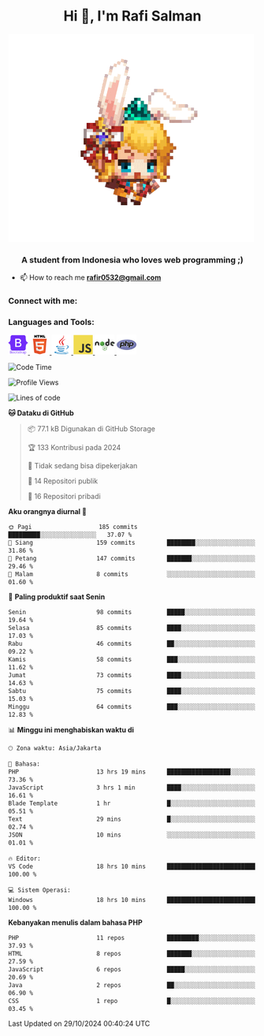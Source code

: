 <h1 align="center">Hi 👋, I'm Rafi Salman</h1>
<img src="img/lp.gif" /> 
<h3 align="center">A student from Indonesia who loves web programming ;)</h3>

- 📫 How to reach me **rafir0532@gmail.com**

<h3 align="left">Connect with me:</h3>
<p align="left">
</p>

<h3 align="left">Languages and Tools:</h3>
<p align="left"> <a href="https://getbootstrap.com" target="_blank" rel="noreferrer"> <img src="https://raw.githubusercontent.com/devicons/devicon/master/icons/bootstrap/bootstrap-plain-wordmark.svg" alt="bootstrap" width="40" height="40"/> </a> <a href="https://www.w3.org/html/" target="_blank" rel="noreferrer"> <img src="https://raw.githubusercontent.com/devicons/devicon/master/icons/html5/html5-original-wordmark.svg" alt="html5" width="40" height="40"/> </a> <a href="https://www.java.com" target="_blank" rel="noreferrer"> <img src="https://raw.githubusercontent.com/devicons/devicon/master/icons/java/java-original.svg" alt="java" width="40" height="40"/> </a> <a href="https://developer.mozilla.org/en-US/docs/Web/JavaScript" target="_blank" rel="noreferrer"> <img src="https://raw.githubusercontent.com/devicons/devicon/master/icons/javascript/javascript-original.svg" alt="javascript" width="40" height="40"/> </a> <a href="https://nodejs.org" target="_blank" rel="noreferrer"> <img src="https://raw.githubusercontent.com/devicons/devicon/master/icons/nodejs/nodejs-original-wordmark.svg" alt="nodejs" width="40" height="40"/> </a> <a href="https://www.php.net" target="_blank" rel="noreferrer"> <img src="https://raw.githubusercontent.com/devicons/devicon/master/icons/php/php-original.svg" alt="php" width="40" height="40"/> </a> </p>

<!--START_SECTION:waka-->
![Code Time](http://img.shields.io/badge/Code%20Time-201%20hrs%2022%20mins-blue)

![Profile Views](http://img.shields.io/badge/Profil%20dilihat-0-blue)

![Lines of code](https://img.shields.io/badge/Sejak%20Hello%20World%20aku%20telah%20menulis-946.9%20thousand%20baris%20kode-blue)

**🐱 Dataku di GitHub** 

> 📦 77.1 kB Digunakan di GitHub Storage 
 > 
> 🏆 133 Kontribusi pada 2024
 > 
> 🚫 Tidak sedang bisa dipekerjakan
 > 
> 📜 14 Repositori publik 
 > 
> 🔑 16 Repositori pribadi 
 > 
**Aku orangnya diurnal 🐤** 

```text
🌞 Pagi                   185 commits         █████████░░░░░░░░░░░░░░░░   37.07 % 
🌆 Siang                  159 commits         ████████░░░░░░░░░░░░░░░░░   31.86 % 
🌃 Petang                 147 commits         ███████░░░░░░░░░░░░░░░░░░   29.46 % 
🌙 Malam                  8 commits           ░░░░░░░░░░░░░░░░░░░░░░░░░   01.60 % 
```
📅 **Paling produktif saat Senin** 

```text
Senin                    98 commits          █████░░░░░░░░░░░░░░░░░░░░   19.64 % 
Selasa                   85 commits          ████░░░░░░░░░░░░░░░░░░░░░   17.03 % 
Rabu                     46 commits          ██░░░░░░░░░░░░░░░░░░░░░░░   09.22 % 
Kamis                    58 commits          ███░░░░░░░░░░░░░░░░░░░░░░   11.62 % 
Jumat                    73 commits          ████░░░░░░░░░░░░░░░░░░░░░   14.63 % 
Sabtu                    75 commits          ████░░░░░░░░░░░░░░░░░░░░░   15.03 % 
Minggu                   64 commits          ███░░░░░░░░░░░░░░░░░░░░░░   12.83 % 
```


📊 **Minggu ini menghabiskan waktu di** 

```text
🕑︎ Zona waktu: Asia/Jakarta

💬 Bahasa: 
PHP                      13 hrs 19 mins      ██████████████████░░░░░░░   73.36 % 
JavaScript               3 hrs 1 min         ████░░░░░░░░░░░░░░░░░░░░░   16.61 % 
Blade Template           1 hr                █░░░░░░░░░░░░░░░░░░░░░░░░   05.51 % 
Text                     29 mins             █░░░░░░░░░░░░░░░░░░░░░░░░   02.74 % 
JSON                     10 mins             ░░░░░░░░░░░░░░░░░░░░░░░░░   01.01 % 

🔥 Editor: 
VS Code                  18 hrs 10 mins      █████████████████████████   100.00 % 

💻 Sistem Operasi: 
Windows                  18 hrs 10 mins      █████████████████████████   100.00 % 
```

**Kebanyakan menulis dalam bahasa PHP** 

```text
PHP                      11 repos            █████████░░░░░░░░░░░░░░░░   37.93 % 
HTML                     8 repos             ███████░░░░░░░░░░░░░░░░░░   27.59 % 
JavaScript               6 repos             █████░░░░░░░░░░░░░░░░░░░░   20.69 % 
Java                     2 repos             ██░░░░░░░░░░░░░░░░░░░░░░░   06.90 % 
CSS                      1 repo              █░░░░░░░░░░░░░░░░░░░░░░░░   03.45 % 
```




 Last Updated on 29/10/2024 00:40:24 UTC
<!--END_SECTION:waka-->
